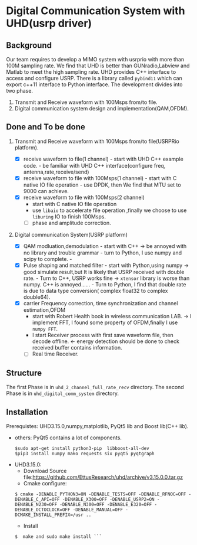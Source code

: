 # Digital Communication System with UHD(usrp driver)

## Background

Our team requires to develop a MIMO system with usrprio with more than 100M sampling rate. We find that UHD is better than GUNradio,Labview and Matlab to meet the high sampling rate. UHD provides C++ interface to access and configure
USRP. There is a library called ```pybind11``` which can export c++11 interface to Python interface. The development divides into two phase.

1. Transmit and Receive waveform with 100Msps from/to file.
2. Digital communication system design and implementation(QAM,OFDM).

## Done and To be done

1. Transmit and Receive waveform with 100Msps from/to file(USRPRio platform).

   - [x] receive waveform to file(1 channel)
         - start with UHD C++ example code.
         - be familiar with UHD C++ interface(configure freq, antenna,rate,receive/send)
   - [x] receive waveform to file with 100Msps(1 channel)
         - start with C native IO file operation
         - use DPDK, then We find that MTU set to 9000 can achieve.
    - [x] receive waveform to file with 100Msps(2 channel)
         - start with C native IO file operation
         - use ```libaio``` to accelerate file operation ,finally we choose to use ```liburing``` IO to finish 100Msps.
         - [ ] phase and amplitude correction.

2. Digital communication System(USRP platform)

   - [x] QAM modluation,demodulation
         - start with C++ -> be annoyed with no library and trouble grammar
         - turn to Python, I use numpy and scipy to complete.
         - 
   - [x] Pulse shaping and matched filter
         - start with Python,using numpy -> good simulate result,but It is likely that USRP received with double rate.
         - Turn to C++, USRP works fine  -> ```xtensor``` library is worse than numpy. C++ is annoyed......
         - Turn to Python, I find that double rate is due to data type conversion( complex float32 to complex double64).
    - [x] carrier Frequency correction, time synchronization and channel estimation,OFDM
         - start with Robert Health book in wireless communication LAB. -> I implement FFT, I found some property of OFDM,finally I use ```numpy FFT```.
         - I start Receiver process with first save waveform file, then decode offline. <- energy detection should be done to check received buffer
         contains information.
         - [ ] Real time Receiver.

## Structure

The first Phase is in ```uhd_2_channel_full_rate_recv``` directory.
The second Phase is in ```uhd_digital_comm_system``` directory.


## Installation
Prerequistes: UHD3.15.0,numpy,matplotlib, PyQt5 lib and Boost lib(C++ lib).

- others:
  PyQt5 contains a lot of components.
  ```
  $sudo apt-get install python3-pip  libboost-all-dev
  $pip3 install numpy mako requests six pyqt5 pyqtgraph
  ```
- UHD3.15.0: 
    - Download Source file:https://github.com/EttusResearch/uhd/archive/v3.15.0.0.tar.gz
    - Cmake configure: 
    ```
    $ cmake -DENABLE_PYTHON3=ON -DENABLE_TESTS=OFF -DENABLE_RFNOC=OFF -DENABLE_C_API=OFF -DENABLE_X300=OFF -DENABLE_USRP2=ON -DENABLE_N230=OFF -DENABLE_N300=OFF -DENABLE_E320=OFF -DENABLE_OCTOCLOCK=OFF -DENABLE_MANUAL=OFF -DCMAKE_INSTALL_PREFIX=/usr ..

    ```
    - Install
    ```   
    $  make and sudo make install ``` 